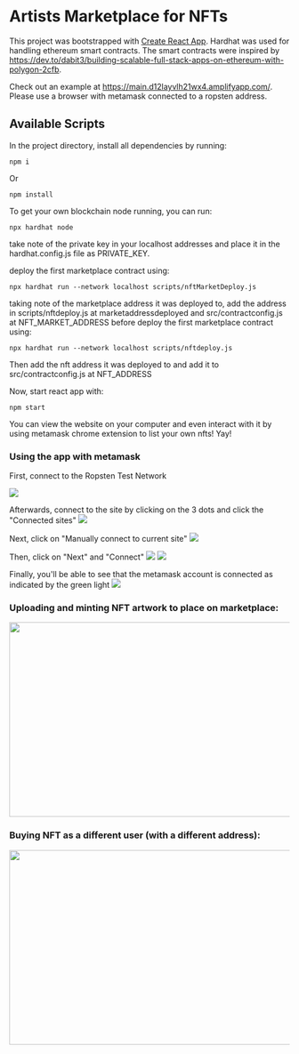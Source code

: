 # Artists Marketplace for NFTs

This project was bootstrapped with [Create React App](https://github.com/facebook/create-react-app).
Hardhat was used for handling ethereum smart contracts. The smart contracts were inspired by https://dev.to/dabit3/building-scalable-full-stack-apps-on-ethereum-with-polygon-2cfb.

Check out an example at https://main.d12layvlh21wx4.amplifyapp.com/. Please use a browser with metamask connected to a ropsten address. 

## Available Scripts

In the project directory, install all dependencies by running:
```
npm i
```
Or
```
npm install
```
To get your own blockchain node running, you can run:
```
npx hardhat node 
```
take note of the private key in your localhost addresses and place it in the hardhat.config.js file as PRIVATE_KEY.

deploy the first marketplace contract using:
```
npx hardhat run --network localhost scripts/nftMarketDeploy.js 
```
taking note of the marketplace address it was deployed to, add the address in 
scripts/nftdeploy.js at marketaddressdeployed and src/contractconfig.js at NFT_MARKET_ADDRESS
before deploy the first marketplace contract using:
```
npx hardhat run --network localhost scripts/nftdeploy.js 
```
Then add the nft address it was deployed to and add it to src/contractconfig.js at NFT_ADDRESS

Now, start react app with:
```
npm start
```
You can view the website on your computer and even interact with it by using metamask chrome extension to list your own nfts! Yay!

### Using the app with metamask 
First, connect to the Ropsten Test Network

<img src="metamask1.png">

Afterwards, connect to the site by clicking on the 3 dots and click the "Connected sites"
<img src="metamask2.png">

Next, click on "Manually connect to current site"
<img src="metamask3.png">

Then, click on "Next" and "Connect"
<img src="metamask4.png">
<img src="metamask5.png">

Finally, you'll be able to see that the metamask account is connected as indicated by the green light
<img src="metamask6.png">

### Uploading and minting NFT artwork to place on marketplace:
<img src="creatingnft.gif" width="600" height="350"/>

### Buying NFT as a different user (with a different address):
<img src="buyingNftFromDifferentAccount.gif" width="600" height="350"/>


<!-- <img src="finalrecording_MOV_SparkVideo.gif" width="600" height="350"/> -->

